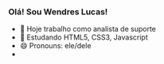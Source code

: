 ### Olá! Sou Wendres Lucas!

- 🔭 Hoje trabalho como analista de suporte
- 🌱 Estudando HTML5, CSS3, Javascript
- 😄 Pronouns: ele/dele
- 

